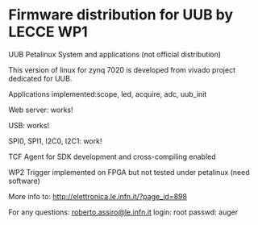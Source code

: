 # Firmware distribution for UUB by LECCE WP1

UUB Petalinux System and applications (not official distribution)

This version of linux for zynq 7020 is developed from vivado project dedicated for UUB.

Applications implemented:scope, led, acquire, adc, uub_init

Web server: works!

USB: works!

SPI0, SPI1, I2C0, I2C1: work!

TCF Agent for SDK development and cross-compiling enabled

WP2 Trigger implemented on FPGA but not tested under petalinux (need software)

More info to: http://elettronica.le.infn.it/?page_id=898

For any questions: roberto.assiro@le.infn.it
login: root
passwd: auger

